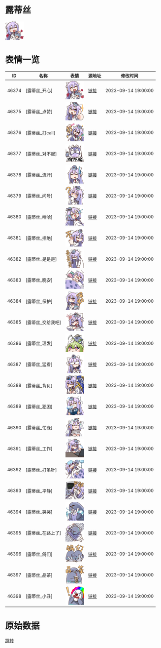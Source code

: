 # 露蒂丝

<img src="./cover.png" height="60" alt="cover" />

# 表情一览

|ID|名称|表情|源地址|修改时间|
|----|----|----|----|----|
|46374|[露蒂丝_开心]|<img src="./pic/046374_%5B露蒂丝_开心%5D.png" height="60" alt="开心"/>|[链接](https://i0.hdslb.com/bfs/garb/efb46626dc9b3d0860e30719a5a269f6789efc9b.png)|2023-09-14 19:00:00|
|46375|[露蒂丝_点赞]|<img src="./pic/046375_%5B露蒂丝_点赞%5D.png" height="60" alt="点赞"/>|[链接](https://i0.hdslb.com/bfs/garb/5bda424c2eda4e29ff94565350574bccc672507f.png)|2023-09-14 19:00:00|
|46376|[露蒂丝_打call]|<img src="./pic/046376_%5B露蒂丝_打call%5D.png" height="60" alt="打call"/>|[链接](https://i0.hdslb.com/bfs/garb/1bd0c11cdc7e05ddfe127a0aa08cfbe6ac5a36fd.png)|2023-09-14 19:00:00|
|46377|[露蒂丝_对不起]|<img src="./pic/046377_%5B露蒂丝_对不起%5D.png" height="60" alt="对不起"/>|[链接](https://i0.hdslb.com/bfs/garb/812473422f56dfd42571524c254b75f0df342c71.png)|2023-09-14 19:00:00|
|46378|[露蒂丝_流汗]|<img src="./pic/046378_%5B露蒂丝_流汗%5D.png" height="60" alt="流汗"/>|[链接](https://i0.hdslb.com/bfs/garb/a4d8dba9407ef36f3a28740226ed14cf55104507.png)|2023-09-14 19:00:00|
|46379|[露蒂丝_问号]|<img src="./pic/046379_%5B露蒂丝_问号%5D.png" height="60" alt="问号"/>|[链接](https://i0.hdslb.com/bfs/garb/78efd284ba94ecc617690973555144d1d86f4103.png)|2023-09-14 19:00:00|
|46380|[露蒂丝_哈哈]|<img src="./pic/046380_%5B露蒂丝_哈哈%5D.png" height="60" alt="哈哈"/>|[链接](https://i0.hdslb.com/bfs/garb/8d387f9ef1a558ca890eb35aa72dce667a0641b1.png)|2023-09-14 19:00:00|
|46381|[露蒂丝_拒绝]|<img src="./pic/046381_%5B露蒂丝_拒绝%5D.png" height="60" alt="拒绝"/>|[链接](https://i0.hdslb.com/bfs/garb/650663f600df0a916ba5a1c94ce76d260efa9eec.png)|2023-09-14 19:00:00|
|46382|[露蒂丝_是是是]|<img src="./pic/046382_%5B露蒂丝_是是是%5D.png" height="60" alt="是是是"/>|[链接](https://i0.hdslb.com/bfs/garb/b1057eebd3798f0e9768160c23801c42d41dd0a4.png)|2023-09-14 19:00:00|
|46383|[露蒂丝_晚安]|<img src="./pic/046383_%5B露蒂丝_晚安%5D.png" height="60" alt="晚安"/>|[链接](https://i0.hdslb.com/bfs/garb/385557997d2c9afac3c42903bee9009053fad01c.png)|2023-09-14 19:00:00|
|46384|[露蒂丝_保护]|<img src="./pic/046384_%5B露蒂丝_保护%5D.png" height="60" alt="保护"/>|[链接](https://i0.hdslb.com/bfs/garb/9f7ba08ee67e1ba7179eba198711dd4d2fe0ffeb.png)|2023-09-14 19:00:00|
|46385|[露蒂丝_交给我吧]|<img src="./pic/046385_%5B露蒂丝_交给我吧%5D.png" height="60" alt="交给我吧"/>|[链接](https://i0.hdslb.com/bfs/garb/e4aac8f15d347a2b085a630e81170ec474880620.png)|2023-09-14 19:00:00|
|46386|[露蒂丝_理发]|<img src="./pic/046386_%5B露蒂丝_理发%5D.png" height="60" alt="理发"/>|[链接](https://i0.hdslb.com/bfs/garb/78f466dd6eea60d4ea3fce03a369372bbb517e46.png)|2023-09-14 19:00:00|
|46387|[露蒂丝_猛看]|<img src="./pic/046387_%5B露蒂丝_猛看%5D.png" height="60" alt="猛看"/>|[链接](https://i0.hdslb.com/bfs/garb/c009ebed258a53462550ff769c4d22f6cae775cd.png)|2023-09-14 19:00:00|
|46388|[露蒂丝_背负]|<img src="./pic/046388_%5B露蒂丝_背负%5D.png" height="60" alt="背负"/>|[链接](https://i0.hdslb.com/bfs/garb/68f6e206aba8c7b4aec206ae27aa10a7698e3721.png)|2023-09-14 19:00:00|
|46389|[露蒂丝_犯困]|<img src="./pic/046389_%5B露蒂丝_犯困%5D.png" height="60" alt="犯困"/>|[链接](https://i0.hdslb.com/bfs/garb/fe25c886b436d6749a3c048d393c4652be7dd481.png)|2023-09-14 19:00:00|
|46390|[露蒂丝_忙碌]|<img src="./pic/046390_%5B露蒂丝_忙碌%5D.png" height="60" alt="忙碌"/>|[链接](https://i0.hdslb.com/bfs/garb/23477baba2f882cc2de30408de079a98592e6cec.png)|2023-09-14 19:00:00|
|46391|[露蒂丝_工作]|<img src="./pic/046391_%5B露蒂丝_工作%5D.png" height="60" alt="工作"/>|[链接](https://i0.hdslb.com/bfs/garb/97a258620875ee9e34bda391fe4d199c5515a3a1.png)|2023-09-14 19:00:00|
|46392|[露蒂丝_打吊针]|<img src="./pic/046392_%5B露蒂丝_打吊针%5D.png" height="60" alt="打吊针"/>|[链接](https://i0.hdslb.com/bfs/garb/0ec1eb64df0cbe0025699b15b0009c4503265001.png)|2023-09-14 19:00:00|
|46393|[露蒂丝_平静]|<img src="./pic/046393_%5B露蒂丝_平静%5D.png" height="60" alt="平静"/>|[链接](https://i0.hdslb.com/bfs/garb/731e695a3a990326593daf1d0dd0412498aa838f.png)|2023-09-14 19:00:00|
|46394|[露蒂丝_哭哭]|<img src="./pic/046394_%5B露蒂丝_哭哭%5D.png" height="60" alt="哭哭"/>|[链接](https://i0.hdslb.com/bfs/garb/f7d82518996fbf7a6af5f87ac0da9bf0335e0658.png)|2023-09-14 19:00:00|
|46395|[露蒂丝_在路上了]|<img src="./pic/046395_%5B露蒂丝_在路上了%5D.png" height="60" alt="在路上了"/>|[链接](https://i0.hdslb.com/bfs/garb/c8d6a2acfe4791a9f1870e49deef644661a4ea7d.png)|2023-09-14 19:00:00|
|46396|[露蒂丝_鸽们]|<img src="./pic/046396_%5B露蒂丝_鸽们%5D.png" height="60" alt="鸽们"/>|[链接](https://i0.hdslb.com/bfs/garb/8b78e9e8d1d548ddc24664460caab7a45180e11a.png)|2023-09-14 19:00:00|
|46397|[露蒂丝_品茶]|<img src="./pic/046397_%5B露蒂丝_品茶%5D.png" height="60" alt="品茶"/>|[链接](https://i0.hdslb.com/bfs/garb/e9ba0d5e776f3501c8c3f44b6b5ae7bdbbc2f775.png)|2023-09-14 19:00:00|
|46398|[露蒂丝_小丑]|<img src="./pic/046398_%5B露蒂丝_小丑%5D.png" height="60" alt="小丑"/>|[链接](https://i0.hdslb.com/bfs/garb/c2cda30a36c43ad18ce180d7bdd89c5ba8371313.png)|2023-09-14 19:00:00|

# 原始数据

[跳转](./raw.json)

